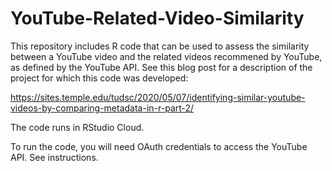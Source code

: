 # YouTube-Related-Video-Similarity
This repository includes R code that can be used to assess the similarity between a YouTube video and the related videos recommened by YouTube, as defined by the YouTube API. See this blog post for a description of the project for which this code was developed:

https://sites.temple.edu/tudsc/2020/05/07/identifying-similar-youtube-videos-by-comparing-metadata-in-r-part-2/

The code runs in RStudio Cloud. 

To run the code, you will need OAuth credentials to access the YouTube API. See instructions.
